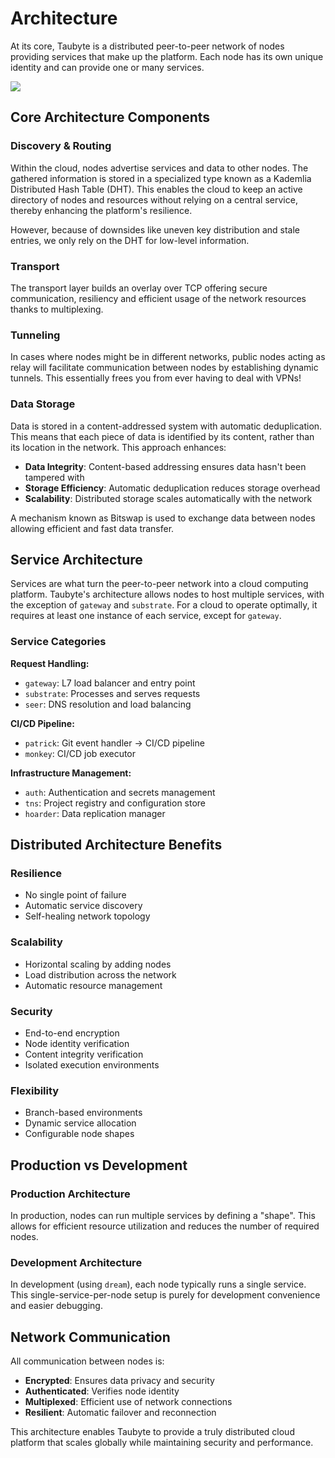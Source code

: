 # Architecture

At its core, Taubyte is a distributed peer-to-peer network of nodes providing services that make up the platform. Each node has its own unique identity and can provide one or many services.

![](/images/taubyte-based-cloud-iso-p2p-image.png)

## Core Architecture Components

### Discovery & Routing

Within the cloud, nodes advertise services and data to other nodes. The gathered information is stored in a specialized type known as a Kademlia Distributed Hash Table (DHT). This enables the cloud to keep an active directory of nodes and resources without relying on a central service, thereby enhancing the platform's resilience.

However, because of downsides like uneven key distribution and stale entries, we only rely on the DHT for low-level information.

### Transport

The transport layer builds an overlay over TCP offering secure communication, resiliency and efficient usage of the network resources thanks to multiplexing.

### Tunneling

In cases where nodes might be in different networks, public nodes acting as relay will facilitate communication between nodes by establishing dynamic tunnels. This essentially frees you from ever having to deal with VPNs!

### Data Storage

Data is stored in a content-addressed system with automatic deduplication. This means that each piece of data is identified by its content, rather than its location in the network. This approach enhances:

- **Data Integrity**: Content-based addressing ensures data hasn't been tampered with
- **Storage Efficiency**: Automatic deduplication reduces storage overhead
- **Scalability**: Distributed storage scales automatically with the network

A mechanism known as Bitswap is used to exchange data between nodes allowing efficient and fast data transfer.

## Service Architecture

Services are what turn the peer-to-peer network into a cloud computing platform. Taubyte's architecture allows nodes to host multiple services, with the exception of `gateway` and `substrate`. For a cloud to operate optimally, it requires at least one instance of each service, except for `gateway`.

### Service Categories

**Request Handling:**

- `gateway`: L7 load balancer and entry point
- `substrate`: Processes and serves requests
- `seer`: DNS resolution and load balancing

**CI/CD Pipeline:**

- `patrick`: Git event handler → CI/CD pipeline
- `monkey`: CI/CD job executor

**Infrastructure Management:**

- `auth`: Authentication and secrets management
- `tns`: Project registry and configuration store
- `hoarder`: Data replication manager

## Distributed Architecture Benefits

### Resilience

- No single point of failure
- Automatic service discovery
- Self-healing network topology

### Scalability

- Horizontal scaling by adding nodes
- Load distribution across the network
- Automatic resource management

### Security

- End-to-end encryption
- Node identity verification
- Content integrity verification
- Isolated execution environments

### Flexibility

- Branch-based environments
- Dynamic service allocation
- Configurable node shapes

## Production vs Development

### Production Architecture

In production, nodes can run multiple services by defining a "shape". This allows for efficient resource utilization and reduces the number of required nodes.

### Development Architecture

In development (using `dream`), each node typically runs a single service. This single-service-per-node setup is purely for development convenience and easier debugging.

## Network Communication

All communication between nodes is:

- **Encrypted**: Ensures data privacy and security
- **Authenticated**: Verifies node identity
- **Multiplexed**: Efficient use of network connections
- **Resilient**: Automatic failover and reconnection

This architecture enables Taubyte to provide a truly distributed cloud platform that scales globally while maintaining security and performance.
